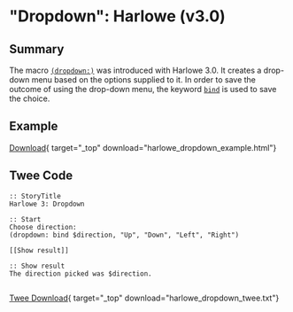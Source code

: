 # "Dropdown": Harlowe (v3.0)

## Summary

The macro [`(dropdown:)`](https://twine2.neocities.org/#macro_dropdown) was introduced with Harlowe 3.0. It creates a drop-down menu based on the options supplied to it. In order to save the outcome of using the drop-down menu, the keyword [`bind`](https://twine2.neocities.org/#type_bind) is used to save the choice.

## Example

[Download](harlowe_dropdown_example.html){ target="_top" download="harlowe_dropdown_example.html"}

## Twee Code

```twee
:: StoryTitle
Harlowe 3: Dropdown

:: Start
Choose direction:
(dropdown: bind $direction, "Up", "Down", "Left", "Right")

[[Show result]]

:: Show result
The direction picked was $direction.


```

[Twee Download](harlowe_dropdown_twee.txt){ target="_top" download="harlowe_dropdown_twee.txt"}
